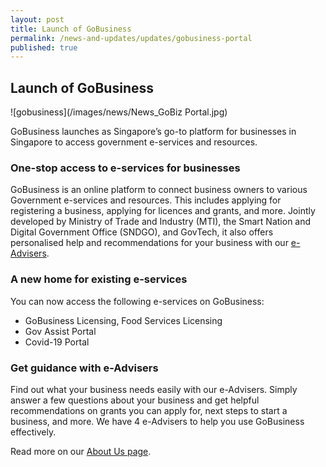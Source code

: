 ```yaml
---
layout: post
title: Launch of GoBusiness
permalink: /news-and-updates/updates/gobusiness-portal
published: true
---
```


## Launch of GoBusiness

![gobusiness](/images/news/News_GoBiz Portal.jpg)

GoBusiness launches as Singapore’s go-to platform for businesses in Singapore to access government e-services and resources.

### One-stop access to e-services for businesses

GoBusiness is an online platform to connect business owners to various Government e-services and resources. This includes applying for registering a business, applying for licences and grants, and more. Jointly developed by Ministry of Trade and Industry (MTI), the Smart Nation and Digital Government Office (SNDGO), and GovTech, it also offers personalised help and recommendations for your business with our [e-Advisers](/e-services/guides-for-biz/).

### A new home for existing e-services

You can now access the following e-services on GoBusiness:
- GoBusiness Licensing, Food Services Licensing
- Gov Assist Portal
- Covid-19 Portal

### Get guidance with e-Advisers
Find out what your business needs easily with our e-Advisers. Simply answer a few questions about your business and get helpful recommendations on grants you can apply for, next steps to start a business, and more. We have 4 e-Advisers to help you use GoBusiness effectively.

Read more on our [About Us page](/about-us/).
